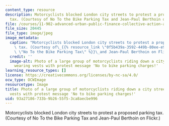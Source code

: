 ```yaml
---
content_type: resource
description: Motorcyclists blocked London city streets to protest a proposed parking
  tax. (Courtesy of No To the Bike Parking Tax and Jean-Paul Berthoin on Flickr.)
file: /courses/11-902-advanced-urban-public-finance-collective-action-and-provisions-of-local-public-goods-spring-2009/93a27186733b9b2655f53ca8aecbe996_11-902s09-th.jpg
file_size: 20445
file_type: image/jpeg
image_metadata:
  caption: "Motorcyclists blocked London city streets to protest a proposed parking\
    \ tax. (Courtesy of\_{{% resource_link \"0f5b439a-3592-449b-80ee-e9de71d25007\"\
    \ \"No To the Bike Parking Tax\" %}}\_and Jean-Paul Berthoin on Flickr.)"
  credit: ''
  image-alt: Photo of a large group of motorcyclists riding down a city street, some
    wearing vests with protest message 'No to bike parking charges!'
learning_resource_types: []
license: https://creativecommons.org/licenses/by-nc-sa/4.0/
ocw_type: OCWImage
resourcetype: Image
title: Photo of a large group of motorcyclists riding down a city street, some wearing
  vests with protest message 'No to bike parking charges!'
uid: 93a27186-733b-9b26-55f5-3ca8aecbe996
---
```

Motorcyclists blocked London city streets to protest a proposed parking tax. (Courtesy of No To the Bike Parking Tax and Jean-Paul Berthoin on Flickr.)